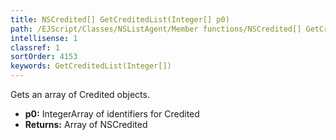 ```yaml
---
title: NSCredited[] GetCreditedList(Integer[] p0)
path: /EJScript/Classes/NSListAgent/Member functions/NSCredited[] GetCreditedList(Integer[] p_0)
intellisense: 1
classref: 1
sortOrder: 4153
keywords: GetCreditedList(Integer[])
---
```


Gets an array of Credited objects.



* **p0:** IntegerArray of identifiers for Credited
* **Returns:** Array of NSCredited

